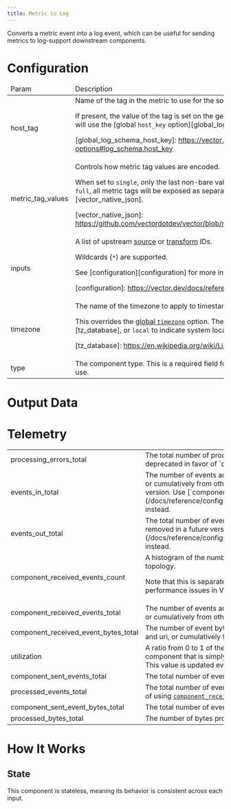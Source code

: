 ```yaml
---
title: Metric to Log
---
```

Converts a metric event into a log event, which can be useful for sending metrics
to log-support downstream components.

# Configuration
<table><thead><tr><td>Param</td><td>Description</td></tr></thead><tbody><tr><td>host_tag</td><td>Name of the tag in the metric to use for the source host.

If present, the value of the tag is set on the generated log event in the "host" field,
where the field key will use the [global `host_key` option][global_log_schema_host_key].

[global_log_schema_host_key]: https://vector.dev/docs/reference/configuration//global-options#log_schema.host_key</td></tr><tr><td>metric_tag_values</td><td>Controls how metric tag values are encoded.

When set to `single`, only the last non-bare value of tags will be displayed with the
metric.  When set to `full`, all metric tags will be exposed as separate assignments as
described by [the `native_json` codec][vector_native_json].

[vector_native_json]: https://github.com/vectordotdev/vector/blob/master/lib/codecs/tests/data/native_encoding/schema.cue</td></tr><tr><td>inputs</td><td>A list of upstream [source][sources] or [transform][transforms] IDs.

Wildcards (`*`) are supported.

See [configuration][configuration] for more info.

[sources]: https://vector.dev/docs/reference/configuration/sources/
[transforms]: https://vector.dev/docs/reference/configuration/transforms/
[configuration]: https://vector.dev/docs/reference/configuration/</td></tr><tr><td>timezone</td><td>The name of the timezone to apply to timestamp conversions that do not contain an explicit
time zone.

This overrides the [global `timezone`][global_timezone] option. The time zone name may be
any name in the [TZ database][tz_database], or `local` to indicate system local time.

[global_timezone]: https://vector.dev/docs/reference/configuration//global-options#timezone
[tz_database]: https://en.wikipedia.org/wiki/List_of_tz_database_time_zones</td></tr><tr><td>type</td><td>The component type. This is a required field for all components and tells Vector which component to use.</td></tr></tbody></table>

# Output Data

# Telemetry
<table></tbody><tr><td>processing_errors_total</td><td>The total number of processing errors encountered by this component. This metric is deprecated in favor of `component_errors_total`.</td></tr><tr><td>events_in_total</td><td>The number of events accepted by this component either from tagged
origins like file and uri, or cumulatively from other origins.
This metric is deprecated and will be removed in a future version.
Use [`component_received_events_total`](/docs/reference/configuration/sources/internal_metrics/#component_received_events_total) instead.</td></tr><tr><td>events_out_total</td><td>The total number of events emitted by this component.
This metric is deprecated and will be removed in a future version.
Use [`component_sent_events_total`](/docs/reference/configuration/sources/internal_metrics/#component_sent_events_total) instead.</td></tr><tr><td>component_received_events_count</td><td>A histogram of the number of events passed in each internal batch in Vector's internal topology.

Note that this is separate than sink-level batching. It is mostly useful for low level debugging
performance issues in Vector due to small internal batches.</td></tr><tr><td>component_received_events_total</td><td>The number of events accepted by this component either from tagged
origins like file and uri, or cumulatively from other origins.</td></tr><tr><td>component_received_event_bytes_total</td><td>The number of event bytes accepted by this component either from
tagged origins like file and uri, or cumulatively from other origins.</td></tr><tr><td>utilization</td><td>A ratio from 0 to 1 of the load on a component. A value of 0 would indicate a completely idle component that is simply waiting for input. A value of 1 would indicate a that is never idle. This value is updated every 5 seconds.</td></tr><tr><td>component_sent_events_total</td><td>The total number of events emitted by this component.</td></tr><tr><td>processed_events_total</td><td>The total number of events processed by this component.
This metric is deprecated in place of using
[`component_received_events_total`](/docs/reference/configuration/sources/internal_metrics/#component_received_events_total) and
[`component_sent_events_total`](/docs/reference/configuration/sources/internal_metrics/#component_sent_events_total) metrics.</td></tr><tr><td>component_sent_event_bytes_total</td><td>The total number of event bytes emitted by this component.</td></tr><tr><td>processed_bytes_total</td><td>The number of bytes processed by the component.</td></tr></tbody></table>

# How It Works
## State
This component is stateless, meaning its behavior is consistent across each input.


